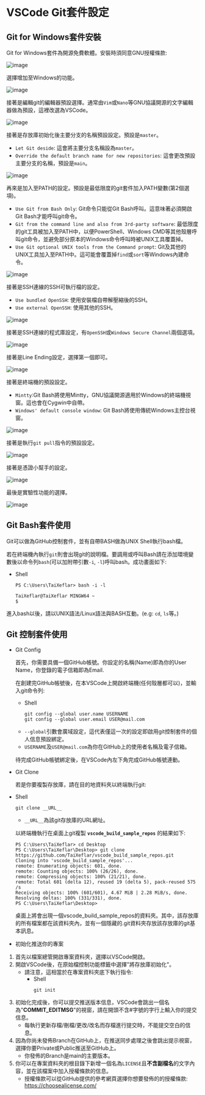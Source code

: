 # VSCode Git套件設定

## Git for Windows套件安裝

Git for Windows套件為開源免費軟體。安裝時須同意GNU授權條款:

![image](https://github.com/TaiXeflar/vscode_build_sample_repos/blob/main/Markdown%20Image/vscode_git_inst1.png)

選擇增加至Windows的功能。

![image](https://github.com/TaiXeflar/vscode_build_sample_repos/blob/main/Markdown%20Image/vscode_git_inst2.png)

接著是編輯git的編輯器預設選擇。通常由`Vim`或`Nano`等GNU協議開源的文字編輯器做為預設，這裡改選為VSCode。

![image](https://github.com/TaiXeflar/vscode_build_sample_repos/blob/main/Markdown%20Image/vscode_git_inst3.png)

接著是存放庫初始化後主要分支的名稱預設設定。預設是`master`。
 - `Let Git deside`: 這會將主要分支名稱設為`master`。
 - `Override the default branch name for new repositories`: 這會更改預設主要分支的名稱，預設是`main`。

![image](https://github.com/TaiXeflar/vscode_build_sample_repos/blob/main/Markdown%20Image/vscode_git_inst4.png)

再來是加入至PATH的設定。預設是最低限度的git套件加入PATH變數(第2個選項)。
 - `Use Git from Bash Only`: Git命令只能從Git Bash呼叫。這意味著必須開啟Git Bash才能呼叫git命令。
 - `Git from the command line and also from 3rd-party software`: 最低限度的git工具被加入至PATH中，以便PowerShell、Windows CMD等其他殼層呼叫git命令，並避免部分原本的Windows命令呼叫時被UNIX工具覆蓋掉。
 - `Use Git optional UNIX tools from the Command prompt`: Git及其他的UNIX工具加入至PATH中。這可能會覆蓋掉`find`或`sort`等Windows內建命令。

![image](https://github.com/TaiXeflar/vscode_build_sample_repos/blob/main/Markdown%20Image/vscode_git_inst5.png)

接著是SSH連線的SSH可執行檔的設定。
 - `Use bundled OpenSSH`: 使用安裝檔自帶解壓縮後的SSH。
 - `Use external OpenSSH`: 使用其他的SSH。

![image](https://github.com/TaiXeflar/vscode_build_sample_repos/blob/main/Markdown%20Image/vscode_git_inst6.png)

接著是SSH連線的程式庫設定，有`OpenSSH`或`Windows Secure Channel`兩個選項。

![image](https://github.com/TaiXeflar/vscode_build_sample_repos/blob/main/Markdown%20Image/vscode_git_inst7.png)

接著是Line Ending設定，選擇第一個即可。

![image](https://github.com/TaiXeflar/vscode_build_sample_repos/blob/main/Markdown%20Image/vscode_git_inst8.png)

接著是終端機的預設設定。
 - `Mintty`:Git Bash將使用Mintty，GNU協議開源適用於Windows的終端機視窗。這也會在Cygwin中自帶。
 - `Windows' default console window`: Git Bash將使用傳統Windows主控台視窗。

![image](https://github.com/TaiXeflar/vscode_build_sample_repos/blob/main/Markdown%20Image/vscode_git_inst9.png)

接著是執行`git pull`指令的預設設定。

![image](https://github.com/TaiXeflar/vscode_build_sample_repos/blob/main/Markdown%20Image/vscode_git_inst10.png)

接著是憑證小幫手的設定。

![image](https://github.com/TaiXeflar/vscode_build_sample_repos/blob/main/Markdown%20Image/vscode_git_inst11.png)

最後是實驗性功能的選擇。

![image](https://github.com/TaiXeflar/vscode_build_sample_repos/blob/main/Markdown%20Image/vscode_git_inst12.png)


## Git Bash套件使用

Git可以做為GitHub控制套件，並有自帶BASH做為UNIX Shell執行bash檔。

若在終端機內執行`git`則會出現git的說明檔。要調用或呼叫Bash請在添加環境變數後以命令列`bash`(可以加附帶引數`-i`,  `-l`)呼叫bash。成功畫面如下:
 - Shell
    ```
    PS C:\Users\TaiXeflar> bash -i -l

    TaiXeflar@TaiXeflar MINGW64 ~
    $ 
    ```
進入bash以後，請以UNIX語法/Linux語法與BASH互動。(e.g: `cd`, `ls`等。)

## Git 控制套件使用

- Git Config

    首先，你需要具備一個GitHub帳號。你設定的名稱(Name)即為你的User Name，你登錄的電子信箱即為Email.

    在創建完GitHub帳號後，在本VSCode上開啟終端機(任何殼層都可以)，並輸入git命令列:
    - Shell
        ```
        git config --global user.name USERNAME
        git config --global user.email USER@mail.com
        ```
     - `--global`引數會廣域設定，這代表僅這一次的設定即啟用git控制套件的個人信息預設綁定。
     - `USERNAME`及`USER@mail.com`為你在GitHub上的使用者名稱及電子信箱。

    待完成GitHub帳號綁定後，在VSCode內左下角完成GitHub帳號連動。

- Git Clone

    若是你要複製存放庫，請在目的地資料夾以終端執行git:
 - Shell
    ```
    git clone __URL__
    ```
     - `__URL__`為該git存放庫的URL網址。
    
    以終端機執行在桌面上git複製 **`vscode_build_sample_repos`** 的結果如下:

    ```
    PS C:\Users\TaiXeflar> cd Desktop
    PS C:\Users\TaiXeflar\Desktop> git clone https://github.com/TaiXeflar/vscode_build_sample_repos.git
    Cloning into 'vscode_build_sample_repos'...
    remote: Enumerating objects: 601, done.
    remote: Counting objects: 100% (26/26), done.
    remote: Compressing objects: 100% (21/21), done.
    remote: Total 601 (delta 12), reused 19 (delta 5), pack-reused 575
    /s
    Receiving objects: 100% (601/601), 4.67 MiB | 2.28 MiB/s, done.
    Resolving deltas: 100% (331/331), done.
    PS C:\Users\TaiXeflar\Desktop>
    ```
    桌面上將會出現一個vscode_build_sample_repos的資料夾。其中，該存放庫的所有檔案都在該資料夾內，並有一個隱藏的.git資料夾存放該存放庫的git基本訊息。

- 初始化推送你的專案

 1. 首先以檔案總管開啟專案資料夾，選擇以VSCode開啟。
 2. 開啟VSCode後，在原始檔控制功能標籤中選擇"將存放庫初始化"。
     - 請注意，這相當於在專案資料夾底下執行指令:
       - Shell
            ```
            git init
            ```
 3. 初始化完成後，你可以提交推送版本信息，VSCode會跳出一個名為"**COMMIT_EDITMSG**"的視窗，請在開頭不含#字號的字行上輸入你的提交信息。
     - 每執行更新存檔/刪檔/更改/改名而存檔進行提交時，不能提交空白的信息。
 4. 因為你尚未發佈Branch在GitHub上，在推送同步處理之後會跳出提示視窗，選擇你要Private或Public推送至GitHub上。
     - 你發佈的Branch是main的主要版本。
 5. 你可以在專案資料夾的根目錄下新增一個名為`LICENSE`且**不含副檔名**的文字內容，並在該檔案中加入授權條款的信息。
     - 授權條款可以從GitHub提供的參考網頁選擇你想要發佈的的授權條款: https://choosealicense.com/
